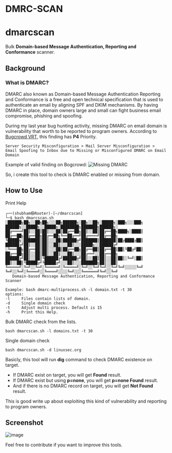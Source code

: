 # DMRC-SCAN
# dmarcscan
Bulk **Domain-based Message Authentication, Reporting and Conformance** scanner.

## Background

### What is DMARC?

DMARC also known as Domain-based Message Authentication Reporting and Conformance is a free and open technical specification that is used to authenticate an email by aligning SPF and DKIM mechanisms. By having DMARC in place, domain owners large and small can fight business email compromise, phishing and spoofing.

During my last year bug hunting activity, missing DMARC on email domain is vulnerability that worth to be reported to program owners. According to [Bugcrowd VRT](https://bugcrowd.com/vulnerability-rating-taxonomy), this finding has **P4** Priority.
```
Server Security Misconfiguration > Mail Server Misconfiguration > Email Spoofing to Inbox due to Missing or Misconfigured DMARC on Email Domain
```
Example of valid finding on Bogcrowd:
![Missing DMARC](https://blogger.googleusercontent.com/img/b/R29vZ2xl/AVvXsEifRzuXQbLKDfIsIiwH_DP-I85iZvAzhP1J_S0QTBgDrFj3XLivjHlW9PhE2SHLhATLzWuZ2Hk05JxZePeu3urVg9Xrcc5wwr9xbc4_CCPwTGz-YbzrD6ZYqcz7CZJ9CcLLSLy48hOzsjA0R6QmeXtlCOrXCpN9btZF03JwICZhi10PN-11QYhka63YRA/s700/dmarc%20not%20enabled.png "Missing DMARC")

So, i create this tool to check is DMARC enabled or missing from domain.

## How to Use
Print Help
```
┌──(shubham㉿Rooter)-[~/dmarcscan]
└─$ bash dmarcscan.sh 
░██████╗██╗░░██╗██╗░░░██╗██████╗░██╗░░██╗░█████╗░███╗░░░███╗  ██████╗░░█████╗░░█████╗░████████╗███████╗██████╗░
██╔════╝██║░░██║██║░░░██║██╔══██╗██║░░██║██╔══██╗████╗░████║  ██╔══██╗██╔══██╗██╔══██╗╚══██╔══╝██╔════╝██╔══██╗
╚█████╗░███████║██║░░░██║██████╦╝███████║███████║██╔████╔██║  ██████╔╝██║░░██║██║░░██║░░░██║░░░█████╗░░██████╔╝
░╚═══██╗██╔══██║██║░░░██║██╔══██╗██╔══██║██╔══██║██║╚██╔╝██║  ██╔══██╗██║░░██║██║░░██║░░░██║░░░██╔══╝░░██╔══██╗
██████╔╝██║░░██║╚██████╔╝██████╦╝██║░░██║██║░░██║██║░╚═╝░██║  ██║░░██║╚█████╔╝╚█████╔╝░░░██║░░░███████╗██║░░██║
╚═════╝░╚═╝░░╚═╝░╚═════╝░╚═════╝░╚═╝░░╚═╝╚═╝░░╚═╝╚═╝░░░░░╚═╝  ╚═╝░░╚═╝░╚════╝░░╚════╝░░░░╚═╝░░░╚══════╝╚═╝░░╚═╝ 
   Domain-based Message Authentication, Reporting and Conformance Scanner

Example: bash dmarc-multiprocess.sh -l domain.txt -t 30
options:
-l     Files contain lists of domain.
-d     Single domain check
-t     Adjust multi process. Default is 15
-h     Print this Help.

```
Bulk DMARC check from the lists.
```
bash dmarcscan.sh -l domains.txt -t 30
```
Single domain check
```
bash dmarcscan.sh -d linuxsec.org
```

Basicly, this tool will run **dig** command to check DMARC existence on target. 
- If DMARC exist on target, you will get **Found** result. 
- If DMARC exist but using **p=none**, you will get **p=none Found** result. 
- And if there is no DMARC record on target, you will get **Not Found** result.

This is good write up about exploiting this kind of vulnerability and reporting to program owners.
## Screenshot
![image](https://user-images.githubusercontent.com/94091556/205486349-7b45cc87-ff8c-4df1-abeb-00fac93021f3.png)

Feel free to contribute if you want to improve this tools.
